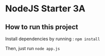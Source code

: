 # NodeJS Starter 3A

## How to run this project
Install dependencies by running : `npm install`

Then, just run `node app.js`